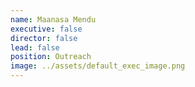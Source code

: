 ```yaml
---
name: Maanasa Mendu
executive: false
director: false
lead: false
position: Outreach
image: ../assets/default_exec_image.png
---
```

